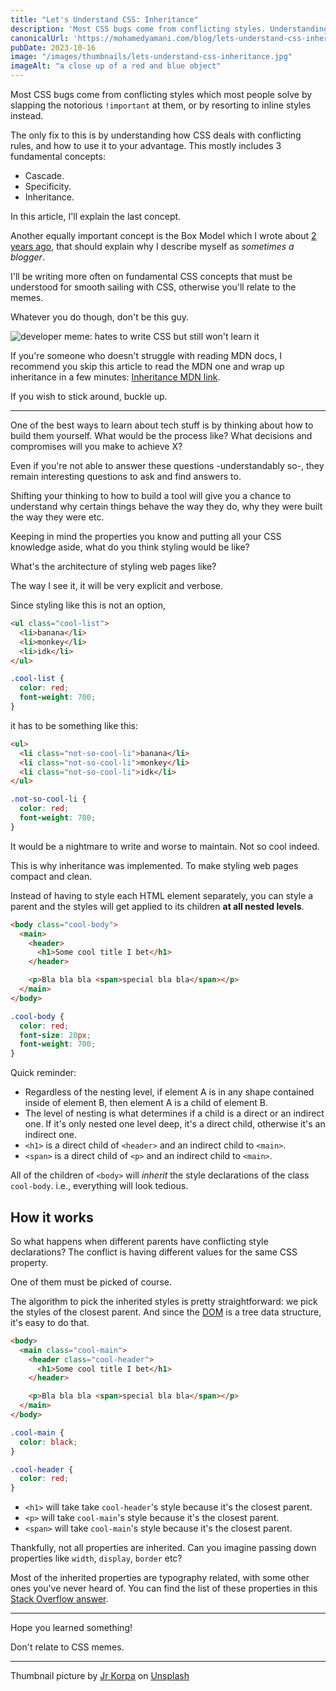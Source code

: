 ```yaml
---
title: "Let's Understand CSS: Inheritance"
description: 'Most CSS bugs come from conflicting styles. Understanding how CSS deals with them can help you avoid them. In this article, I explain one of the fundamental concepts for resolving them: inheritance.'
canonicalUrl: 'https://mohamedyamani.com/blog/lets-understand-css-inheritance/'
pubDate: 2023-10-16
image: "/images/thumbnails/lets-understand-css-inheritance.jpg"
imageAlt: "a close up of a red and blue object"
---
```


Most CSS bugs come from conflicting styles which most people solve by slapping the notorious `!important` at them, or by resorting to inline styles instead.

The only fix to this is by understanding how CSS deals with conflicting rules, and how to use it to your advantage. This mostly includes 3 fundamental concepts:

- Cascade.
- Specificity.
- Inheritance.

In this article, I'll explain the last concept.

Another equally important concept is the Box Model which I wrote about [2 years ago](https://mohamedyamani.com/blog/understanding-the-box-model-in-css/), that should explain why I describe myself as _sometimes a blogger_.

I'll be writing more often on fundamental CSS concepts that must be understood for smooth sailing with CSS, otherwise you'll relate to the memes.

Whatever you do though, don't be this guy.

![developer meme: hates to write CSS but still won't learn it](/images/meme-dev-humor-hate-to-write-css-but-still-not-gonna-learn.jpg)

If you're someone who doesn't struggle with reading MDN docs, I recommend you skip this article to read the MDN one and wrap up inheritance in a few minutes: [Inheritance MDN link](https://developer.mozilla.org/en-US/docs/Web/CSS/Inheritance).

If you wish to stick around, buckle up.

---

One of the best ways to learn about tech stuff is by thinking about how to build them yourself. What would be the process like? What decisions and compromises will you make to achieve X?

Even if you're not able to answer these questions -understandably so-, they remain interesting questions to ask and find answers to.

Shifting your thinking to how to build a tool will give you a chance to understand why certain things behave the way they do, why they were built the way they were etc.

Keeping in mind the properties you know and putting all your CSS knowledge aside, what do you think styling would be like?

What's the architecture of styling web pages like?

The way I see it, it will be very explicit and verbose.

Since styling like this is not an option,

```html
<ul class="cool-list">
  <li>banana</li>
  <li>monkey</li>
  <li>idk</li>
</ul>
```

```css
.cool-list {
  color: red;
  font-weight: 700;
}
```

it has to be something like this:

```html
<ul>
  <li class="not-so-cool-li">banana</li>
  <li class="not-so-cool-li">monkey</li>
  <li class="not-so-cool-li">idk</li>
</ul>
```

```css
.not-so-cool-li {
  color: red;
  font-weight: 700;
}
```

It would be a nightmare to write and worse to maintain. Not so cool indeed.

This is why inheritance was implemented. To make styling web pages compact and clean.

Instead of having to style each HTML element separately, you can style a parent and the styles will get applied to its children **at all nested levels**.

```html
<body class="cool-body">
  <main>
    <header>
      <h1>Some cool title I bet</h1>
    </header>

    <p>Bla bla bla <span>special bla bla</span></p>
  </main>
</body>
```

```css
.cool-body {
  color: red;
  font-size: 20px;
  font-weight: 700;
}
```

Quick reminder:

- Regardless of the nesting level, if element A is in any shape contained inside of element B, then element A is a child of element B.
- The level of nesting is what determines if a child is a direct or an indirect one. If it's only nested one level deep, it's a direct child, otherwise it's an indirect one.
- `<h1>` is a direct child of `<header>` and an indirect child to `<main>`.
- `<span>` is a direct child of `<p>` and an indirect child to `<main>`.

All of the children of `<body>` will _inherit_ the style declarations of the class `cool-body`. i.e., everything will look tedious.

## How it works

So what happens when different parents have conflicting style declarations? The conflict is having different values for the same CSS property.

One of them must be picked of course.

The algorithm to pick the inherited styles is pretty straightforward: we pick the styles of the closest parent. And since the [DOM](https://developer.mozilla.org/en-US/docs/Web/API/Document_object_model/Using_the_Document_Object_Model#what_is_a_dom_tree) is a tree data structure, it's easy to do that.

```html
<body>
  <main class="cool-main">
    <header class="cool-header">
      <h1>Some cool title I bet</h1>
    </header>

    <p>Bla bla bla <span>special bla bla</span></p>
  </main>
</body>
```

```css
.cool-main {
  color: black;
}

.cool-header {
  color: red;
}
```

- `<h1>` will take take `cool-header`'s style because it's the closest parent.
- `<p>` will take `cool-main`'s style because it's the closest parent.
- `<span>` will take `cool-main`'s style because it's the closest parent.

Thankfully, not all properties are inherited. Can you imagine passing down properties like `width`, `display`, `border` etc?

Most of the inherited properties are typography related, with some other ones you've never heard of. You can find the list of these properties in this [Stack Overflow answer](https://stackoverflow.com/a/5612360/14034906).

---

Hope you learned something!

Don't relate to CSS memes.

---
 
Thumbnail picture by [Jr Korpa](https://unsplash.com/@jrkorpa?utm_content=creditCopyText&utm_medium=referral&utm_source=unsplash) on [Unsplash](https://unsplash.com/photos/a-close-up-of-a-red-and-blue-object-oOqNQCIlt94?utm_content=creditCopyText&utm_medium=referral&utm_source=unsplash)
